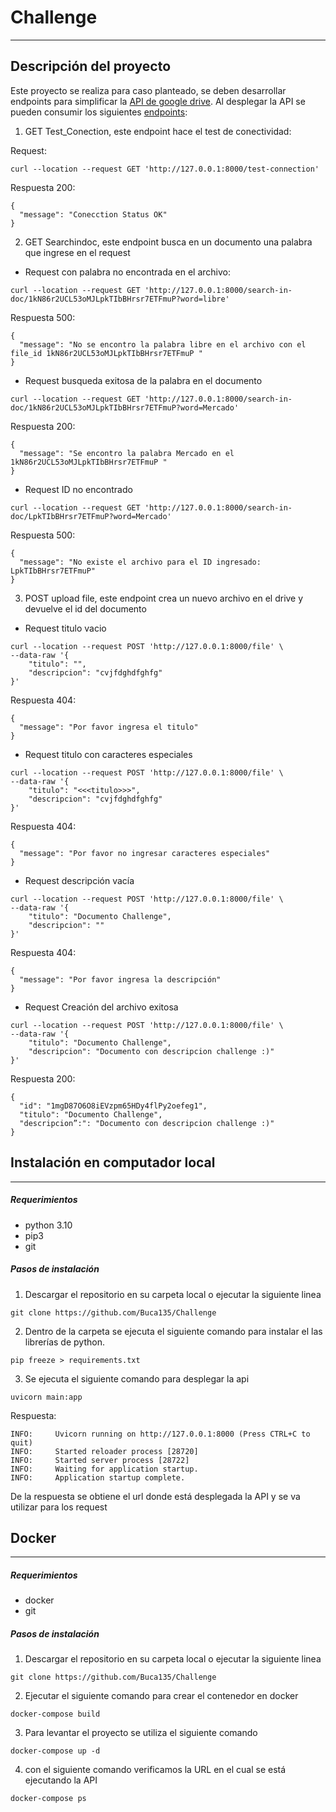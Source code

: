 # Challenge
---
## Descripción del proyecto
Este proyecto se realiza para caso planteado, se deben desarrollar endpoints para simplificar la [API de google drive](https://developers.google.com/drive/api/guides/about-sdk). Al desplegar la API se pueden consumir los siguientes [endpoints](https://documenter.getpostman.com/view/24015996/2s84LF4c8y):
1. GET Test_Conection, este endpoint hace el test de conectividad:

Request: 
~~~
curl --location --request GET 'http://127.0.0.1:8000/test-connection'
~~~
Respuesta 200:
~~~
{
  "message": "Conecction Status OK"
}
~~~
2. GET Searchindoc, este endpoint busca en un documento una palabra que ingrese en el request

- Request con palabra no encontrada en el archivo:

~~~
curl --location --request GET 'http://127.0.0.1:8000/search-in-doc/1kN86r2UCL53oMJLpkTIbBHrsr7ETFmuP?word=libre'
~~~
Respuesta 500:
~~~
{
  "message": "No se encontro la palabra libre en el archivo con el file_id 1kN86r2UCL53oMJLpkTIbBHrsr7ETFmuP "
}
~~~

- Request busqueda exitosa de la palabra en el documento

~~~
curl --location --request GET 'http://127.0.0.1:8000/search-in-doc/1kN86r2UCL53oMJLpkTIbBHrsr7ETFmuP?word=Mercado'
~~~
Respuesta 200:
~~~
{
  "message": "Se encontro la palabra Mercado en el 1kN86r2UCL53oMJLpkTIbBHrsr7ETFmuP "
}
~~~

- Request ID no encontrado

~~~
curl --location --request GET 'http://127.0.0.1:8000/search-in-doc/LpkTIbBHrsr7ETFmuP?word=Mercado'
~~~
Respuesta 500:
~~~
{
  "message": "No existe el archivo para el ID ingresado: LpkTIbBHrsr7ETFmuP"
}
~~~

3. POST upload file, este endpoint crea un nuevo archivo en el drive y devuelve el id del documento

- Request titulo vacio

~~~
curl --location --request POST 'http://127.0.0.1:8000/file' \
--data-raw '{
    "titulo": "",
    "descripcion": "cvjfdghdfghfg"
}'
~~~
Respuesta 404:
~~~
{
  "message": "Por favor ingresa el titulo"
}
~~~

- Request titulo con caracteres especiales

~~~
curl --location --request POST 'http://127.0.0.1:8000/file' \
--data-raw '{
    "titulo": "<<<titulo>>>",
    "descripcion": "cvjfdghdfghfg"
}'
~~~
Respuesta 404:
~~~
{
  "message": "Por favor no ingresar caracteres especiales"
}
~~~

- Request descripción vacía

~~~
curl --location --request POST 'http://127.0.0.1:8000/file' \
--data-raw '{
    "titulo": "Documento Challenge",
    "descripcion": ""
}'
~~~
Respuesta 404:
~~~
{
  "message": "Por favor ingresa la descripción"
}
~~~

- Request Creación del archivo exitosa

~~~
curl --location --request POST 'http://127.0.0.1:8000/file' \
--data-raw '{
    "titulo": "Documento Challenge",
    "descripcion": "Documento con descripcion challenge :)"
}'
~~~
Respuesta 200:
~~~
{
  "id": "1mgD87O6O8iEVzpm65HDy4flPy2oefeg1",
  "titulo": "Documento Challenge",
  "descripcion”:": "Documento con descripcion challenge :)"
}
~~~

## Instalación en computador local
---
##### Requerimientos
- python 3.10
- pip3
- git

##### Pasos de instalación
1. Descargar el repositorio en su carpeta local o ejecutar la siguiente linea 

~~~
git clone https://github.com/Buca135/Challenge
~~~

2. Dentro de la carpeta se ejecuta el siguiente comando para instalar el las librerías de python.

~~~
pip freeze > requirements.txt
~~~

3. Se ejecuta el siguiente comando para  desplegar la api

~~~
uvicorn main:app
~~~
Respuesta:
~~~
INFO:     Uvicorn running on http://127.0.0.1:8000 (Press CTRL+C to quit)
INFO:     Started reloader process [28720]
INFO:     Started server process [28722]
INFO:     Waiting for application startup.
INFO:     Application startup complete.
~~~
De la respuesta se obtiene el url donde está desplegada la API y se va utilizar para los request
## Docker
---
##### Requerimientos
- docker
- git


##### Pasos de instalación
1. Descargar el repositorio en su carpeta local o ejecutar la siguiente linea 

~~~
git clone https://github.com/Buca135/Challenge
~~~
2. Ejecutar el siguiente comando para crear el contenedor en docker

~~~
docker-compose build
~~~
3. Para levantar el proyecto se utiliza el siguiente comando

~~~
docker-compose up -d
~~~
4. con el siguiente comando verificamos la URL en el cual se está ejecutando la API

~~~
docker-compose ps
~~~